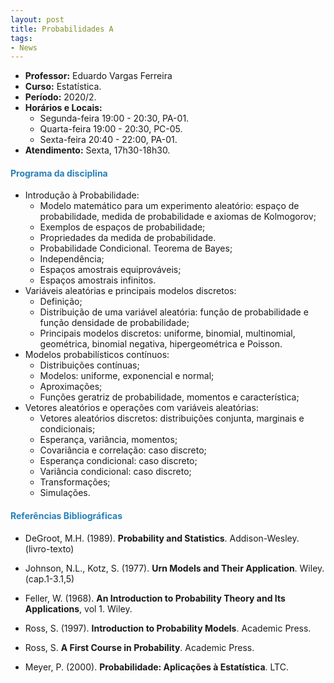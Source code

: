 ```yaml
---
layout: post
title: Probabilidades A
tags:
- News
---
```

 * **Professor:** Eduardo Vargas Ferreira
  * **Curso:** Estatística.
  * **Período:** 2020/2.
  * **Horários e Locais:**
     * Segunda-feira 19:00 - 20:30, PA-01.
     * Quarta-feira 19:00 - 20:30, PC-05.
     * Sexta-feira 20:40 - 22:00, PA-01.
  * **Atendimento:** Sexta, 17h30-18h30.
  
<h4>
   <font color="#2980b9">Programa da disciplina</font> 
</h4>
		
   - Introdução à Probabilidade:
       * Modelo matemático para um experimento aleatório: espaço de probabilidade, medida de probabilidade e axiomas de Kolmogorov;
       * Exemplos de espaços de probabilidade;
       * Propriedades da medida de probabilidade.
       * Probabilidade Condicional. Teorema de Bayes;
       * Independência;
       * Espaços amostrais equiprováveis;
       * Espaços amostrais infinitos.
   - Variáveis aleatórias e principais modelos discretos:
       * Definição;
       * Distribuição de uma variável aleatória: função de probabilidade e função densidade de probabilidade;
       * Principais modelos discretos: uniforme, binomial, multinomial, geométrica, binomial negativa, hipergeométrica e Poisson.
   - Modelos probabilísticos contínuos:
       * Distribuições contínuas;
       * Modelos: uniforme, exponencial e normal;
       * Aproximações;
       * Funções geratriz de probabilidade, momentos e característica;
   - Vetores aleatórios e operações com variáveis aleatórias:
       * Vetores aleatórios discretos: distribuições conjunta, marginais e condicionais;
       * Esperança, variância, momentos;
       * Covariância e correlação: caso discreto;
       * Esperança condicional: caso discreto;
       * Variância condicional: caso discreto;
       * Transformações;
       * Simulações.
 
<h4>
   <font color="#2980b9">Referências Bibliográficas</font> 
</h4> 
  
* DeGroot, M.H. (1989). **Probability and Statistics**. Addison-Wesley. (livro-texto)

*  Johnson, N.L., Kotz, S. (1977). **Urn Models and Their Application**. Wiley. (cap.1-3.1,5)

*  Feller, W. (1968). **An Introduction to Probability Theory and Its Applications**, vol 1. Wiley.

*  Ross, S. (1997). **Introduction to Probability Models**. Academic Press.

*  Ross, S. **A First Course in Probability**. Academic Press.

*  Meyer, P. (2000). **Probabilidade: Aplicações à Estatística**. LTC.
